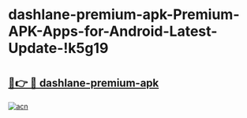 # dashlane-premium-apk-Premium-APK-Apps-for-Android-Latest-Update-!k5g19

# <h2><a href="https://ss2og6.esa.edu.pl?title=dashlane-premium-apk&ref=k5g19">🔗👉 🔴 dashlane-premium-apk</a></h2>

[![acn](https://github.com/user-attachments/assets/0f9c940e-d8b0-45ae-aac7-cd30a18b3e1c)](https://ss2og6.esa.edu.pl?title=dashlane-premium-apk&ref=k5g19)

